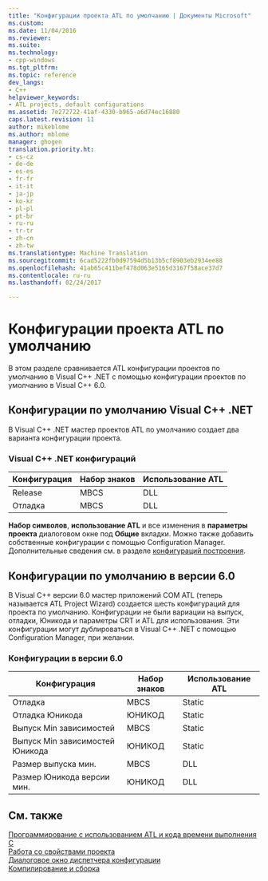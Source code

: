 ```yaml
---
title: "Конфигурации проекта ATL по умолчанию | Документы Microsoft"
ms.custom: 
ms.date: 11/04/2016
ms.reviewer: 
ms.suite: 
ms.technology:
- cpp-windows
ms.tgt_pltfrm: 
ms.topic: reference
dev_langs:
- C++
helpviewer_keywords:
- ATL projects, default configurations
ms.assetid: 7e272722-41af-4330-b965-a6d74ec16880
caps.latest.revision: 11
author: mikeblome
ms.author: mblome
manager: ghogen
translation.priority.ht:
- cs-cz
- de-de
- es-es
- fr-fr
- it-it
- ja-jp
- ko-kr
- pl-pl
- pt-br
- ru-ru
- tr-tr
- zh-cn
- zh-tw
ms.translationtype: Machine Translation
ms.sourcegitcommit: 6cad5222fb0d97594d5b13b5cf8903eb2934ee88
ms.openlocfilehash: 41ab65c411bef478d063e5165d3167f58ace37d7
ms.contentlocale: ru-ru
ms.lasthandoff: 02/24/2017

---
```

# <a name="default-atl-project-configurations"></a>Конфигурации проекта ATL по умолчанию
В этом разделе сравнивается ATL конфигурации проектов по умолчанию в Visual C++ .NET с помощью конфигурации проектов по умолчанию в Visual C++ 6.0.  
  
## <a name="visual-c-net-default-configurations"></a>Конфигурации по умолчанию Visual C++ .NET  
 В Visual C++ .NET мастер проектов ATL по умолчанию создает два варианта конфигурации проекта.  
  
### <a name="visual-c-net-configurations"></a>Visual C++ .NET конфигураций  
  
|Конфигурация|Набор знаков|Использование ATL|  
|-------------------|-------------------|----------------|  
|Release|MBCS|DLL|  
|Отладка|MBCS|DLL|  
  
 **Набор символов**, **использование ATL** и все изменения в **параметры проекта** диалоговом окне под **Общие** вкладки. Можно также добавить собственные конфигурации с помощью Configuration Manager. Дополнительные сведения см. в разделе [конфигураций построения](/visualstudio/ide/understanding-build-configurations).  
  
## <a name="version-60-default-configurations"></a>Конфигурации по умолчанию в версии 6.0  
 В Visual C++ версии 6.0 мастер приложений COM ATL (теперь называется ATL Project Wizard) создается шесть конфигураций для проекта по умолчанию. Конфигурации не были вариации на выпуск, отладки, Юникода и параметры CRT и ATL для использования. Эти конфигурации могут дублироваться в Visual C++ .NET с помощью Configuration Manager, при желании.  
  
### <a name="version-60-configurations"></a>Конфигурации в версии 6.0  
  
|Конфигурация|Набор знаков|Использование ATL|  
|-------------------|-------------------|----------------|  
|Отладка|MBCS|Static|  
|Отладка Юникода|ЮНИКОД|Static|  
|Выпуск Min зависимостей|MBCS|Static|  
|Выпуск Min зависимостей Юникода|ЮНИКОД|Static|  
|Размер выпуска мин.|MBCS|DLL|  
|Размер Юникода версии мин.|ЮНИКОД|DLL|  
  
## <a name="see-also"></a>См. также  
 [Программирование с использованием ATL и кода времени выполнения C](../../atl/programming-with-atl-and-c-run-time-code.md)   
 [Работа со свойствами проекта](../../ide/working-with-project-properties.md)   
 [Диалоговое окно диспетчера конфигурации](http://msdn.microsoft.com/en-us/fa182dca-282e-4ae5-bf37-e155344ca18b)   
 [Компилирование и сборка](/visualstudio/ide/compiling-and-building-in-visual-studio)


